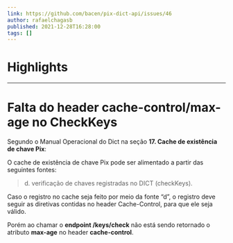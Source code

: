 ```yaml
---
link: https://github.com/bacen/pix-dict-api/issues/46
author: rafaelchagasb
published: 2021-12-28T16:28:00
tags: []
---
```

# Highlights


---
# Falta do header cache-control/max-age no CheckKeys
Segundo o Manual Operacional do Dict na seção **17. Cache de existência de chave Pix**:

O cache de existência de chave Pix pode ser alimentado a partir das seguintes fontes:

> d. verificação de chaves registradas no DICT (checkKeys).

Caso o registro no cache seja feito por meio da fonte “d”, o registro deve seguir as diretivas contidas no header Cache-Control, para que ele seja válido.

Porém ao chamar o **endpoint /keys/check** não está sendo retornado o atributo **max-age** no header **cache-control**.